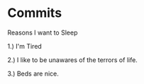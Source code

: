 # Commits
Reasons I want to Sleep

1.) I'm Tired

2.) I like to be unawares of the terrors of life.

3.) Beds are nice.
